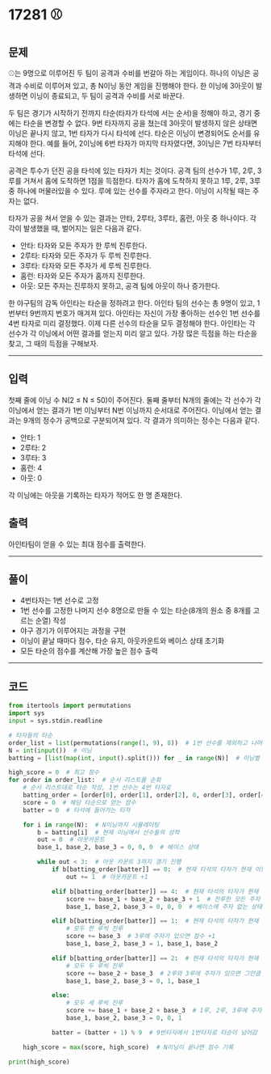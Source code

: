 # 17281 ⚾

## 문제

⚾는 9명으로 이루어진 두 팀이 공격과 수비를 번갈아 하는 게임이다. 하나의 이닝은 공격과 수비로 이루어져 있고, 총 N이닝 동안 게임을 진행해야 한다. 한 이닝에 3아웃이 발생하면 이닝이 종료되고, 두 팀이 공격과 수비를 서로 바꾼다.

두 팀은 경기가 시작하기 전까지 타순(타자가 타석에 서는 순서)을 정해야 하고, 경기 중에는 타순을 변경할 수 없다. 9번 타자까지 공을 쳤는데 3아웃이 발생하지 않은 상태면 이닝은 끝나지 않고, 1번 타자가 다시 타석에 선다. 타순은 이닝이 변경되어도 순서를 유지해야 한다. 예를 들어, 2이닝에 6번 타자가 마지막 타자였다면, 3이닝은 7번 타자부터 타석에 선다.

공격은 투수가 던진 공을 타석에 있는 타자가 치는 것이다. 공격 팀의 선수가 1루, 2루, 3루를 거쳐서 홈에 도착하면 1점을 득점한다. 타자가 홈에 도착하지 못하고 1루, 2루, 3루 중 하나에 머물러있을 수 있다. 루에 있는 선수를 주자라고 한다. 이닝이 시작될 때는 주자는 없다.

타자가 공을 쳐서 얻을 수 있는 결과는 안타, 2루타, 3루타, 홈런, 아웃 중 하나이다. 각각이 발생했을 때, 벌어지는 일은 다음과 같다.

- 안타: 타자와 모든 주자가 한 루씩 진루한다.
- 2루타: 타자와 모든 주자가 두 루씩 진루한다.
- 3루타: 타자와 모든 주자가 세 루씩 진루한다.
- 홈런: 타자와 모든 주자가 홈까지 진루한다.
- 아웃: 모든 주자는 진루하지 못하고, 공격 팀에 아웃이 하나 증가한다.  

한 야구팀의 감독 아인타는 타순을 정하려고 한다. 아인타 팀의 선수는 총 9명이 있고, 1번부터 9번까지 번호가 매겨져 있다. 아인타는 자신이 가장 좋아하는 선수인 1번 선수를 4번 타자로 미리 결정했다. 이제 다른 선수의 타순을 모두 결정해야 한다. 아인타는 각 선수가 각 이닝에서 어떤 결과를 얻는지 미리 알고 있다. 가장 많은 득점을 하는 타순을 찾고, 그 때의 득점을 구해보자.

---

## 입력

첫째 줄에 이닝 수 N(2 ≤ N ≤ 50)이 주어진다. 둘째 줄부터 N개의 줄에는 각 선수가 각 이닝에서 얻는 결과가 1번 이닝부터 N번 이닝까지 순서대로 주어진다. 이닝에서 얻는 결과는 9개의 정수가 공백으로 구분되어져 있다. 각 결과가 의미하는 정수는 다음과 같다.

- 안타: 1
- 2루타: 2
- 3루타: 3
- 홈런: 4
- 아웃: 0  

각 이닝에는 아웃을 기록하는 타자가 적어도 한 명 존재한다.

## 출력

아인타팀이 얻을 수 있는 최대 점수를 출력한다.

---

## 풀이

- 4번타자는 1번 선수로 고정
- 1번 선수를 고정한 나머지 선수 8명으로 만들 수 있는 타순(8개의 원소 중 8개를 고르는 순열) 작성
- 야구 경기가 이루어지는 과정을 구현
- 이닝이 끝날 때마다 점수, 타순 유지, 아웃카운트와 베이스 상태 초기화
- 모든 타순의 점수를 계산해 가장 높은 점수 출력

---

## 코드

```python
from itertools import permutations
import sys
input = sys.stdin.readline

# 타자들의 타순
order_list = list(permutations(range(1, 9), 8))  # 1번 선수를 제외하고 나머지 선수 8명의 순서 리스트 작성
N = int(input())  # 이닝
batting = [list(map(int, input().split())) for _ in range(N)]  # 이닝별 선수의 성적

high_score = 0  # 최고 점수
for order in order_list:  # 순서 리스트를 순회
    # 순서 리스트대로 타순 작성, 1번 선수는 4번 타자로
    batting_order = [order[0], order[1], order[2], 0, order[3], order[4], order[5], order[6], order[7]]  
    score = 0  # 해당 타순으로 얻는 점수
    batter = 0  # 타석에 들어가는 타자

    for i in range(N):  # N이닝까지 시뮬레이팅
        b = batting[i]  # 현재 이닝에서 선수들의 성적
        out = 0  # 아웃카운트
        base_1, base_2, base_3 = 0, 0, 0  # 베이스 상태

        while out < 3:  # 아웃 카운트 3까지 경기 진행
            if b[batting_order[batter]] == 0:  # 현재 타석의 타자가 현재 이닝에서 아웃이라면
                out += 1  # 아웃카운트 +1

            elif b[batting_order[batter]] == 4:  # 현재 타석의 타자가 현재 이닝에서 홈런을 친다면
                score += base_1 + base_2 + base_3 + 1  # 진루한 모든 주자 + 1만큼 점수 추가
                base_1, base_2, base_3 = 0, 0, 0  # 베이스에 주자 없는 상태로

            elif b[batting_order[batter]] == 1:  # 현재 타석의 타자가 현재 이닝에서 안타를 친다면
                # 모두 한 루씩 진루
                score += base_3  # 3루에 주자가 있으면 점수 +1
                base_1, base_2, base_3 = 1, base_1, base_2  

            elif b[batting_order[batter]] == 2:  # 현재 타석의 타자가 현재 이닝에서 2루타를 친다면
                # 모두 두 루씩 진루
                score += base_2 + base_3  # 2루와 3루에 주자가 있으면 그만큼 점수
                base_1, base_2, base_3 = 0, 1, base_1

            else:
                # 모두 세 루씩 진루
                score += base_1 + base_2 + base_3  # 1루, 2루, 3루에 주자가 있으면 그만큼 점수
                base_1, base_2, base_3 = 0, 0, 1

            batter = (batter + 1) % 9  # 9번타자에서 1번타자로 타순이 넘어감

    high_score = max(score, high_score)  # N이닝이 끝나면 점수 기록

print(high_score)

```